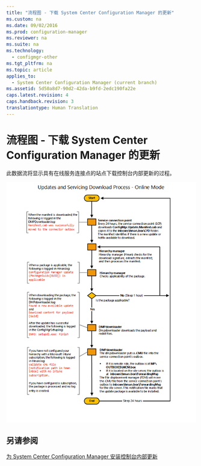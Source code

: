 ```yaml
---
title: "流程图 - 下载 System Center Configuration Manager 的更新"
ms.custom: na
ms.date: 09/02/2016
ms.prod: configuration-manager
ms.reviewer: na
ms.suite: na
ms.technology: 
  - configmgr-other
ms.tgt_pltfrm: na
ms.topic: article
applies_to: 
  - System Center Configuration Manager (current branch)
ms.assetid: 5d50a8d7-90d2-42da-b9fd-2edc190fa22e
caps.latest.revision: 4
caps.handback.revision: 3
translationtype: Human Translation
---
```

# 流程图 - 下载 System Center Configuration Manager 的更新
此数据流将显示具有在线服务连接点的站点下载控制台内部更新的过程。  
  
 ![流程图 &#45;下载更新](../LocTest/media/Flowchart---Download-updates.png "Flowchart \- Download updates")  
  
## 另请参阅  
 [为 System Center Configuration Manager 安装控制台内部更新](../LocTest/Install-in-console-updates-for-System-Center-Configuration-Manager.md)
